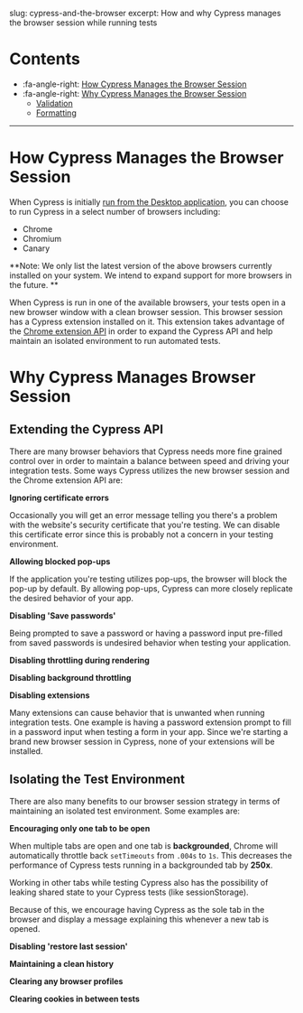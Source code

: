 slug: cypress-and-the-browser
excerpt: How and why Cypress manages the browser session while running tests

# Contents

- :fa-angle-right: [How Cypress Manages the Browser Session](#section-how-cypress-manages-the-browser-session)
- :fa-angle-right: [Why Cypress Manages the Browser Session](#section-why-cypress-manages-the-browser-session)
  - [Validation](#section-validation)
  - [Formatting](#section-formatting)

***

# How Cypress Manages the Browser Session

When Cypress is initially [run from the Desktop application](https://on.cypress.io/guides/installing-and-running#section-logging-in), you can choose to run Cypress in a select number of browsers including:

- Chrome
- Chromium
- Canary

**Note: We only list the latest version of the above browsers currently installed on your system. We intend to expand support for more browsers in the future. **

When Cypress is run in one of the available browsers, your tests open in a new browser window with a clean browser session. This browser session has a Cypress extension installed on it. This extension takes advantage of the [Chrome extension API](https://developer.chrome.com/extensions/api_index) in order to expand the Cypress API and help maintain an isolated environment to run automated tests.

# Why Cypress Manages Browser Session

## Extending the Cypress API

There are many browser behaviors that Cypress needs more fine grained control over in order to maintain a balance between speed and driving your integration tests. Some ways Cypress utilizes the new browser session and the Chrome extension API are:

**Ignoring certificate errors**

Occasionally you will get an error message telling you there's a problem with the website's security certificate that you're testing. We can disable this certificate error since this is probably not a concern in your testing environment.

**Allowing blocked pop-ups**

If the application you're testing utilizes pop-ups, the browser will block the pop-up by default. By allowing pop-ups, Cypress can more closely replicate the desired behavior of your app.

**Disabling 'Save passwords'**

Being prompted to save a password or having a password input pre-filled from saved passwords is undesired behavior when testing your application.

**Disabling throttling during rendering**

**Disabling background throttling**

**Disabling extensions**

Many extensions can cause behavior that is unwanted when running integration tests. One example is having a password extension prompt to fill in a password input when testing a form in your app. Since we're starting a brand new browser session in Cypress, none of your extensions will be installed.

## Isolating the Test Environment

There are also many benefits to our browser session strategy in terms of maintaining an isolated test environment. Some examples are:

**Encouraging only one tab to be open**

When multiple tabs are open and one tab is **backgrounded**, Chrome will automatically throttle back `setTimeouts` from `.004s` to `1s`. This decreases the performance of Cypress tests running in a backgrounded tab by **250x**.

Working in other tabs while testing Cypress also has the possibility of leaking shared state to your Cypress tests (like sessionStorage).

Because of this, we encourage having Cypress as the sole tab in the browser and display a message explaining this whenever a new tab is opened.

**Disabling 'restore last session'**

**Maintaining a clean history**

**Clearing any browser profiles**

**Clearing cookies in between tests**

